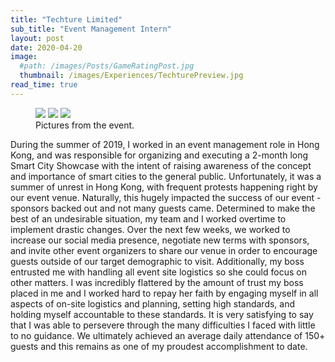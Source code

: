 ```yaml
---
title: "Techture Limited"
sub_title: "Event Management Intern"
layout: post
date: 2020-04-20
image:
  #path: /images/Posts/GameRatingPost.jpg
  thumbnail: /images/Experiences/TechturePreview.jpg
read_time: true
---
```


<figure class="third">
	<img src="{{ site.url }}{{ site.baseurl }}/images/Experiences/TechturePost1.jpg">
	<img src="{{ site.url }}{{ site.baseurl }}/images/Experiences/TechturePost2.jpg">
	<img src="{{ site.url }}{{ site.baseurl }}/images/Experiences/TechturePost3.jpg">
	<figcaption>Pictures from the event.</figcaption>
</figure>

During the summer of 2019, I worked in an event management role in Hong Kong, and was responsible for organizing and executing a 2-month long Smart City Showcase with the intent of raising awareness of the concept and importance of smart cities to the general public. Unfortunately, it was a summer of unrest in Hong Kong, with frequent protests happening right by our event venue. Naturally, this hugely impacted the success of our event - sponsors backed out and not many guests came. Determined to make the best of an undesirable situation, my team and I worked overtime to implement drastic changes. Over the next few weeks, we worked to increase our social media presence, negotiate new terms with sponsors, and invite other event organizers to share our venue in order to encourage guests outside of our target demographic to visit. Additionally, my boss entrusted me with handling all event site logistics so she could focus on other matters. I was incredibly flattered by the amount of trust my boss placed in me and I worked hard to repay her faith by engaging myself in all aspects of on-site logistics and planning, setting high standards, and holding myself accountable to these standards. It is very satisfying to say that I was able to persevere through the many difficulties I faced with little to no guidance. We ultimately achieved an average daily attendance of 150+ guests and this remains as one of my proudest accomplishment to date.
